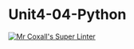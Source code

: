 # Unit4-04-Python
[![Mr Coxall's Super Linter](https://github.com/ICS3UC-Programming-ChanellaK/Unit4-04-Python/workflows/Mr%20Coxall's%20Super%20Linter/badge.svg)](https://github.com/ICS3UC-Programming-ChanellaK/Unit4-04-Python/actions/)
